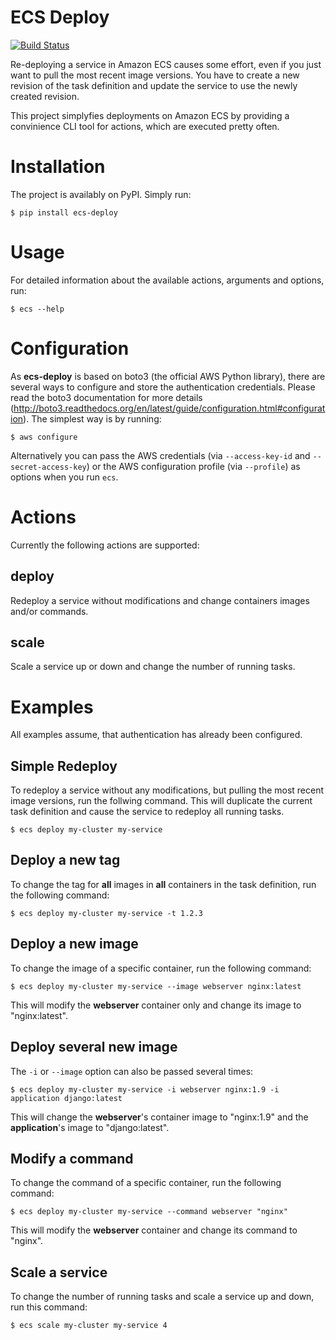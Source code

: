 # ECS Deploy

[![Build Status](https://travis-ci.org/fabfuel/ecs-deploy.svg?branch=develop)](https://travis-ci.org/fabfuel/ecs-deploy)

Re-deploying a service in Amazon ECS causes some effort, even if you just want to pull the most recent image versions.
You have to create a new revision of the task definition and update the service to use the newly created revision. 

This project simplyfies deployments on Amazon ECS by providing a convinience CLI tool for actions, which are executed
pretty often.


# Installation

The project is availably on PyPI. Simply run:

    $ pip install ecs-deploy


# Usage

For detailed information about the available actions, arguments and options, run:

    $ ecs --help


# Configuration
As **ecs-deploy** is based on boto3 (the official AWS Python library), there are several ways to configure and store the 
authentication credentials. Please read the boto3 documentation for more details 
(http://boto3.readthedocs.org/en/latest/guide/configuration.html#configuration). The simplest way is by running:

    $ aws configure

Alternatively you can pass the AWS credentials (via `--access-key-id` and `--secret-access-key`) or the AWS
configuration profile (via `--profile`) as options when you run `ecs`. 

# Actions
Currently the following actions are supported:

## deploy
Redeploy a service without modifications and change containers images and/or commands.

## scale
Scale a service up or down and change the number of running tasks.


# Examples
All examples assume, that authentication has already been configured.  

## Simple Redeploy
To redeploy a service without any modifications, but pulling the most recent image versions, run the follwing command.
This will duplicate the current task definition and cause the service to redeploy all running tasks.

    $ ecs deploy my-cluster my-service
   

## Deploy a new tag
To change the tag for **all** images in **all** containers in the task definition, run the following command:

    $ ecs deploy my-cluster my-service -t 1.2.3


## Deploy a new image
To change the image of a specific container, run the following command:  

    $ ecs deploy my-cluster my-service --image webserver nginx:latest
     
This will modify the **webserver** container only and change its image to "nginx:latest".


## Deploy several new image
The `-i` or `--image` option can also be passed several times:  

    $ ecs deploy my-cluster my-service -i webserver nginx:1.9 -i application django:latest
     
This will change the **webserver**'s container image to "nginx:1.9" and the **application**'s image to "django:latest".


## Modify a command
To change the command of a specific container, run the following command:  

    $ ecs deploy my-cluster my-service --command webserver "nginx"
     
This will modify the **webserver** container and change its command to "nginx".

## Scale a service
To change the number of running tasks and scale a service up and down, run this command:

    $ ecs scale my-cluster my-service 4

